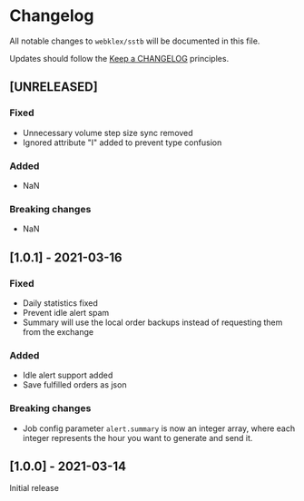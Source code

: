 # Changelog

All notable changes to `webklex/sstb` will be documented in this file.

Updates should follow the [Keep a CHANGELOG](http://keepachangelog.com/) principles.

## [UNRELEASED]
### Fixed
- Unnecessary volume step size sync removed
- Ignored attribute "I" added to prevent type confusion

### Added
- NaN

### Breaking changes
- NaN

## [1.0.1] - 2021-03-16
### Fixed
- Daily statistics fixed
- Prevent idle alert spam
- Summary will use the local order backups instead of requesting them from the exchange 

### Added
- Idle alert support added
- Save fulfilled orders as json

### Breaking changes
- Job config parameter `alert.summary` is now an integer array, where each integer represents the 
hour you want to generate and send it.

## [1.0.0] - 2021-03-14
Initial release